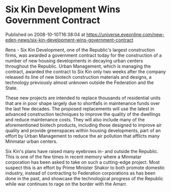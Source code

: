 # Six Kin Development Wins Government Contract
Published on 2008-10-10T16:38:04 at https://universe.eveonline.com/new-eden-news/six-kin-development-wins-government-contract

Rens - Six Kin Development, one of the Republic's largest construction firms, was awarded a government contract today for the construction of a number of new housing developments in decaying urban centers throughout the Republic. Urban Management, which is managing the contract, awarded the contract to Six Kin only two weeks after the company released its line of new biotech construction materials and designs, a technology previously almost unknown outside the Federation and the State.

These new projects are intended to replace thousands of residential units that are in poor shape largely due to shortfalls in maintenance funds over the last few decades. The proposed replacements will use the latest in advanced construction techniques to improve the quality of the dwellings and reduce maintenance costs. They will also include many of the aforementioned biotech products, including those designed to improve air quality and provide greenspaces within housing developments, part of an effort by Urban Management to reduce the air pollution that afflicts many Minmatar urban centers.

Six Kin's plans have raised many eyebrows in- and outside the Republic. This is one of the few times in recent memory where a Minmatar corporation has been asked to take on such a cutting-edge project. Most suspect this is an effort by Prime Minister Shakor to both promote domestic industry, instead of contracting to Federation corporations as has been done in the past, and showcase the technological progress of the Republic while war continues to rage on the border with the Amarr.
